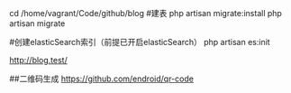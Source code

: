 cd /home/vagrant/Code/github/blog
#建表
php artisan migrate:install
php artisan migrate


#创建elasticSearch索引（前提已开启elasticSearch）
php artisan es:init

http://blog.test/

##二维码生成
https://github.com/endroid/qr-code

